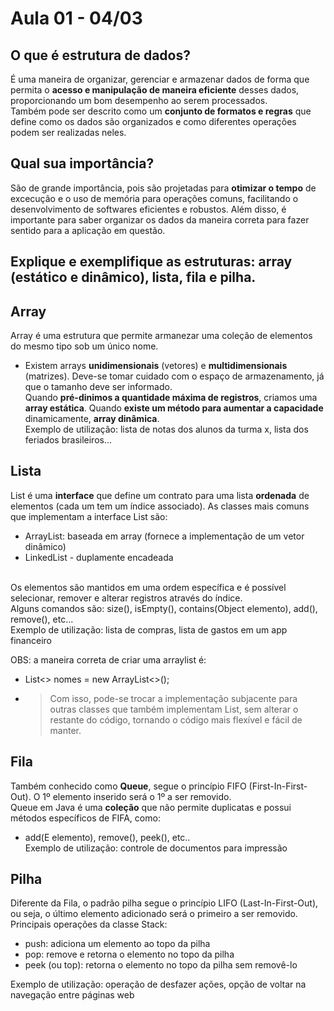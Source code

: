 # Aula 01 - 04/03

## O que é estrutura de dados?
É uma maneira de organizar, gerenciar e armazenar dados de forma que permita o **acesso e manipulação de maneira eficiente** desses dados, proporcionando um bom desempenho ao serem processados. </br> 
Também pode ser descrito como um **conjunto de formatos e regras** que define como os dados são organizados e como diferentes operações podem ser realizadas neles. </br>

## Qual sua importância?
São de grande importância, pois são projetadas para **otimizar o tempo** de excecução e o uso de memória para operações comuns, facilitando o desenvolvimento de softwares eficientes e robustos. Além disso, é importante para saber organizar os dados da maneira correta para fazer sentido para a aplicação em questão. 

## Explique e exemplifique as estruturas: array (estático e dinâmico), lista, fila e pilha.

## Array 
Array é uma estrutura que permite armanezar uma coleção de elementos do mesmo tipo sob um único nome. </br>
- Existem arrays **unidimensionais** (vetores) e **multidimensionais** (matrizes). 
Deve-se tomar cuidado com o espaço de armazenamento, já que o tamanho deve ser informado. </br>
Quando **pré-dinimos a quantidade máxima de registros**, criamos uma **array estática**. Quando **existe um método para aumentar a capacidade** dinamicamente, **array dinâmica**. </br>
Exemplo de utilização: lista de notas dos alunos da turma x, lista dos feriados brasileiros...

## Lista
List é uma **interface** que define um contrato para uma lista **ordenada** de elementos (cada um tem um índice associado). As classes mais comuns que implementam a interface List são:
- ArrayList: baseada em array (fornece a implementação de um vetor dinâmico)
- LinkedList - duplamente encadeada </br></br>

Os elementos são mantidos em uma ordem específica e é possível selecionar, remover e alterar registros através do índice. </br>
Alguns comandos são: size(), isEmpty(), contains(Object elemento), add(), remove(), etc... </br>
Exemplo de utilização: lista de compras, lista de gastos em um app financeiro </br>

OBS: a maneira correta de criar uma arraylist é: </br>
- List<<String>> nomes = new ArrayList<>(); </br>
- > Com isso, pode-se trocar a implementação subjacente para outras classes que também implementam List, sem alterar o restante do código, tornando o código mais flexível e fácil de manter.

## Fila
Também conhecido como **Queue**, segue o princípio FIFO (First-In-First-Out). O 1º elemento inserido será o 1º a ser removido. </br>
Queue em Java é uma **coleção** que não permite duplicatas e possui métodos específicos de FIFA, como: 
- add(E elemento), remove(), peek(), etc.. </br>
Exemplo de utilização: controle de documentos para impressão

## Pilha
Diferente da Fila, o padrão pilha segue o princípio LIFO (Last-In-First-Out), ou seja, o último elemento adicionado será o primeiro a ser removido. </br>
Principais operações da classe Stack:
- push: adiciona um elemento ao topo da pilha
- pop: remove e retorna o elemento no topo da pilha
- peek (ou top): retorna o elemento no topo da pilha sem removê-lo </br>

Exemplo de utilização: operação de desfazer ações, opção de voltar na navegação entre páginas web </br>